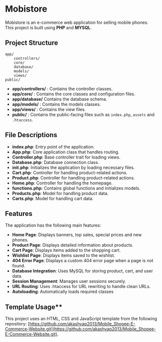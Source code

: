 # Mobistore
Mobistore is an e-commerce web application for selling mobile phones.
This project is built using **PHP** and **MYSQL**.

## Project Structure

```
app/
    controllers/
    core/
    database/
    models/
    views/
public/
```
- **app/controllers/** : Contains the controller classes.
- **app/core/** : Contains the core classes and configuration files.
- **app/database/**  Contains the database schema.
- **app/models/** : Contains the models classes.
- **app/views/** : Contains the view files.
- **public/** : Contains the public-facing files such as `index.php`, `assets` and `.htaccess`.

## File Descriptions
- **index.php**: Entry point of the application.
- **App.php**: Core application class that handles routing.
- **Controller.php**: Base controller trait for loading views.
- **Database.php**: Database connection class.
- **init.php**: Initializes the application by loading necessary files.
- **Cart.php**: Controller for handling product-related actions.
- **Product.php**: Controller for handling product-related actions.
- **Home.php**: Controller for handling the homepage.
- **functions.php**: Contains global functions and initializes models.
- **Products.php**: Model for handling product data.
- **Carts.php**: Model for handling cart data.

## Features
The application has the following main features:

- **Home Page**: Displays banners, top sales, special prices and new phones.
- **Product Page**: Displays detailed information about products.
- **Cart Page**: Displays items added to the shopping cart.
- **Wishlist Page**: Displays items saved to the wishlist.
- **404 Error Page**: Displays a custom 404 error page when a page is not found.
- **Database Integration**: Uses MySQL for storing product, cart, and user data.
- **Session Management**: Manages user sessions securely.
- **URL Routing**: Uses .htaccess for URL rewriting to handle clean URLs.
- **Autoloading**: Automatically loads required classes

## Template Usage**

This project uses an HTML, CSS and JavaScript template from the following repository: 
[https://github.com/akashyap2013/Mobile_Shopee-E-Commerce-Website.git](https://github.com/akashyap2013/Mobile_Shopee-E-Commerce-Website.git).
